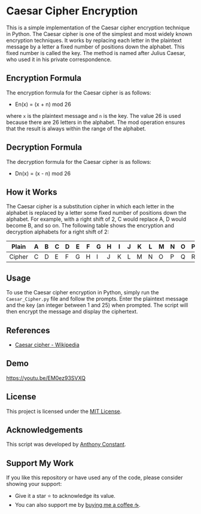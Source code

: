 # Caesar Cipher Encryption

This is a simple implementation of the Caesar cipher encryption technique in Python. The Caesar cipher is one of the simplest and most widely known encryption techniques. It works by replacing each letter in the plaintext message by a letter a fixed number of positions down the alphabet. This fixed number is called the key. The method is named after Julius Caesar, who used it in his private correspondence.

## Encryption Formula

The encryption formula for the Caesar cipher is as follows:
- En(x) = (x + n) mod 26


where `x` is the plaintext message and `n` is the key. The value 26 is used because there are 26 letters in the alphabet. The mod operation ensures that the result is always within the range of the alphabet.

## Decryption Formula

The decryption formula for the Caesar cipher is as follows:
- Dn(x) = (x - n) mod 26


## How it Works

The Caesar cipher is a substitution cipher in which each letter in the alphabet is replaced by a letter some fixed number of positions down the alphabet. For example, with a right shift of 2, C would replace A, D would become B, and so on. The following table shows the encryption and decryption alphabets for a right shift of 2:

| Plain | A | B | C | D | E | F | G | H | I | J | K | L | M | N | O | P | Q | R | S | T | U | V | W | X | Y | Z |
|-------|---|---|---|---|---|---|---|---|---|---|---|---|---|---|---|---|---|---|---|---|---|---|---|---|---|---|
| Cipher| C | D | E | F | G | H | I | J | K | L | M | N | O | P | Q | R | S | T | U | V | W | X | Y | Z | A | B |

## Usage

To use the Caesar cipher encryption in Python, simply run the `Caesar_Cipher.py` file and follow the prompts. Enter the plaintext message and the key (an integer between 1 and 25) when prompted. The script will then encrypt the message and display the ciphertext.

## References

- [Caesar cipher - Wikipedia](https://en.wikipedia.org/wiki/Caesar_cipher)

## Demo

https://youtu.be/EM0ez93SVXQ

## License

This project is licensed under the [MIT License](https://opensource.org/licenses/MIT).

## Acknowledgements

This script was developed by [Anthony Constant](https://anthonyconstant.co.uk/).

## Support My Work

If you like this repository or have used any of the code, please consider showing your support:

- Give it a star ⭐️ to acknowledge its value.
- You can also support me by [buying me a coffee ☕️](https://ko-fi.com/W7W144CAO).



